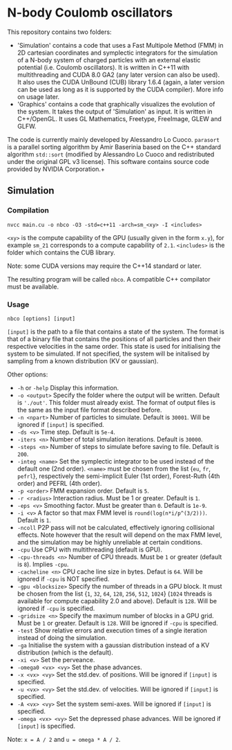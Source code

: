 # N-body Coulomb oscillators

This repository contains two folders:
- 'Simulation' contains a code that uses a Fast Multipole Method (FMM) in 2D cartesian coordinates and symplectic integrators for the simulation of a N-body system of charged particles with an external elastic potential (i.e. Coulomb oscillators). It is written in C++11 with multithreading and CUDA 8.0 GA2 (any later version can also be used). It also uses the CUDA UnBound (CUB) library 1.6.4 (again, a later version can be used as long as it is supported by the CUDA compiler). More info on usage later.
- 'Graphics' contains a code that graphically visualizes the evolution of the system. It takes the output of 'Simulation' as input. It is written in C++/OpenGL. It uses GL Mathematics, Freetype, FreeImage, GLEW and GLFW.

The code is currently mainly developed by Alessandro Lo Cuoco. `parasort` is a parallel sorting algorithm by Amir Baserinia based on the C++ standard algorithm `std::sort` (modified by Alessandro Lo Cuoco and redistributed under the original GPL v3 license). This software contains source code provided by NVIDIA Corporation.+

## Simulation

### Compilation
  `nvcc main.cu -o nbco -O3 -std=c++11 -arch=sm_<xy> -I <includes>`

`<xy>` is the compute capability of the GPU (usually given in the form `x.y`),
for example `sm_21` corresponds to a compute capability of `2.1`.
`<includes>` is the folder which contains the CUB library.

Note: some CUDA versions may require the C++14 standard or later.
	
The resulting program will be called `nbco`. A compatible C++ compilator must be
available.

### Usage
  `nbco [options] [input]`

  `[input]` is the path to a file that contains a state of the system. The format
  is that of a binary file that contains the positions of all particles and
  then their respective velocities in the same order. This state is used for
  initialising the system to be simulated. If not specified, the system will be
  initalised by sampling from a known distribution (KV or gaussian).

Other options:
- `-h` or `-help`       Display this information.
- `-o <output>`       Specify the folder where the output will be written.
                    Default is `'./out'`. This folder must already exist. The
                    format of output files is the same as the input file format
                    described before.
- `-n <npart>`        Number of particles to simulate. Default is `30001`. Will be
                    ignored if `[input]` is specified.
- `-ds <v>`           Time step. Default is `5e-4`.
- `-iters <n>`        Number of total simulation iterations. Default is `30000`.
- `-steps <n>`        Number of steps to simulate before saving to file. Default
                    is `200`.
- `-integ <name>`     Set the symplectic integrator to be used instead of the
                    default one (2nd order). `<name>` must be chosen from the
                    list {`eu`, `fr`, `pefrl`}, respectively the semi-implicit Euler
                    (1st order), Forest-Ruth (4th order) and PEFRL (4th order).
- `-p <order>`        FMM expansion order. Default is `5`.
- `-r <radius>`       Interaction radius. Must be 1 or greater. Default is `1`.
- `-eps <v>`          Smoothing factor. Must be greater than `0`. Default is `1e-9`.
- `-i <v>`            A factor so that max FMM level is `round(log(n*i/p^(3/2)))`.
                    Default is `1`.
- `-ncoll`            P2P pass will not be calculated, effectively ignoring
                    collisional effects. Note however that the result will
                    depend on the max FMM level, and the simulation may be
                    highly unreliable at certain conditions.
- `-cpu`              Use CPU with multithreading (default is GPU).
- `-cpu-threads <n>`  Number of CPU threads. Must be `1` or greater (default is `8`).
                    Implies `-cpu`.
- `-cacheline <n>`    CPU cache line size in bytes. Defaut is `64`. Will be ignored
                    if `-cpu` is NOT specified.
- `-gpu <blocksize>`  Specify the number of threads in a GPU block. It must be
                    chosen from the list {`1`, `32`, `64`, `128`, `256`, `512`, `1024`} (`1024`
                    threads is available for compute capability 2.0 and above).
                    Default is `128`. Will be ignored if `-cpu` is specified.
- `-gridsize <n>`     Specify the maximum number of blocks in a GPU grid. Must be
                    `1` or greater. Default is `128`. Will be ignored if `-cpu` is
                    specified.
- `-test`             Show relative errors and execution times of a single
                    iteration instead of doing the simulation.
- `-ga`               Initialise the system with a gaussian distribution instead
                    of a KV distribution (which is the default).
- `-xi <v>`           Set the perveance.
- `-omega0 <vx> <vy>` Set the phase advances.
- `-x <vx> <vy>`      Set the std.dev. of positions. Will be ignored if `[input]`
                    is specified.
- `-u <vx> <vy>`      Set the std.dev. of velocities. Will be ignored if `[input]`
                    is specified.
- `-A <vx> <vy>`      Set the system semi-axes. Will be ignored if `[input]` is
                    specified.
- `-omega <vx> <vy>`  Set the depressed phase advances. Will be ignored if
                    `[input]` is specified.

Note: `x = A / 2` and `u = omega * A / 2`.
